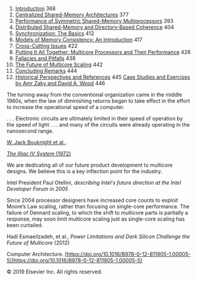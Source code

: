 1. [Introduction](#introduction-3) 368
2. [Centralized Shared-Memory
   Architectures](#centralized-shared-memory-architectures) 377
3. [Performance of Symmetric Shared-Memory
   Multiprocessors](#performance-of-symmetric-shared-memory-multiprocessors)
   393
4. [Distributed Shared-Memory and Directory-Based
   Coherence](#distributed-shared-memory-and-directory-based-coherence)
   404
5. [Synchronization: The Basics](#synchronization-the-basics) 412
6. [Models of Memory Consistency: An
   Introduction](#models-of-memory-consistency-an-introduction) 417
7. [Cross-Cutting Issues](#cross-cutting-issues-2) 422
8. [Putting It All Together: Multicore Processors and Their
   Performance](#_bookmark247) 426
9. [Fallacies and Pitfalls](#putting-multicore-and-smt-together) 438
10. [The Future of Multicore Scaling](#the-future-of-multicore-scaling)
    442
11. [Concluding Remarks](#concluding-remarks-3) 444
12. [Historical Perspectives and
    References](#historical-perspectives-and-references-2) 445
    [Case Studies and Exercises by Amr Zaky and David A. Wood](#case-studies-and-exercises-by-amr-zaky-and-david-a.-wood) 446

The turning away from the conventional organization came in the middle 1960s, when the law of diminishing returns began to take effect in the effort to increase the operational speed of a computer.

. . . Electronic circuits are ultimately limited in their speed of operation by the speed of light . . . and many of the circuits were already operating in the nanosecond range.

[W. Jack Bouknight et al.,](#_bookmark930)

[_The Illiac IV System_ (1972)](#_bookmark930)

We are dedicating all of our future product development to multicore designs. We believe this is a key inflection point for the industry.

Intel President Paul Otellini, _describing Intel_’_s future direction at the Intel Developer Forum in 2005_

Since 2004 processor designers have increased core counts to exploit Moore’s Law scaling, rather than focusing on single-core performance. The failure of Dennard scaling, to which the shift to multicore parts is partially a response, may soon limit multicore scaling just as single-core scaling has been curtailed.

Hadi Esmaeilzadeh, et al., _Power Limitations and Dark Silicon Challenge the Future of Multicore_ (2012)

Computer Architecture. [https://doi.org/10.1016/B978-0-12-811905-1.00005-5](https://doi.org/10.1016/B978-0-12-811905-1.00005-5)

© 2019 Elsevier Inc. All rights reserved.
